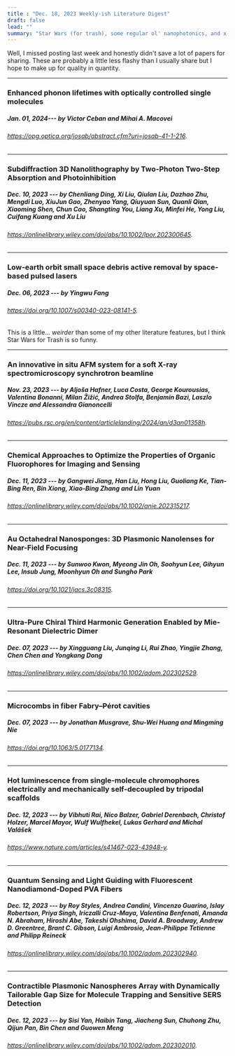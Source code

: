 ```yaml
---
title : "Dec. 18, 2023 Weekly-ish Literature Digest"
draft: false
lead: ""
summary: "Star Wars (for trash), some regular ol' nanophotonics, and x-ray AFM make an appearance here!"
---
```


Well, I missed posting  last week and honestly didn't save a lot of papers for sharing. These are probably a little less flashy than I usually share but I hope to make up for quality in quantity. 

-----

### Enhanced phonon lifetimes with optically controlled single molecules  

##### *Jan. 01, 2024--- by Victor Ceban and Mihai A. Macovei*  

###### https://opg.optica.org/josab/abstract.cfm?uri=josab-41-1-216.

-----
### Subdiffraction 3D Nanolithography by Two-Photon Two-Step Absorption and Photoinhibition

##### *Dec. 10, 2023 --- by Chenliang Ding, Xi Liu, Qiulan Liu, Dazhao Zhu, Mengdi Luo, XiuJun Gao, Zhenyao Yang, Qiuyuan Sun, Quanli Qian, Xiaoming Shen, Chun Cao, Shangting You, Liang Xu, Minfei He, Yong Liu, Cuifang Kuang and Xu Liu* 

###### https://onlinelibrary.wiley.com/doi/abs/10.1002/lpor.202300645.
-----

### Low-earth orbit small space debris active removal by space-based pulsed lasers  

##### *Dec. 06, 2023 --- by Yingwu Fang*  

###### https://doi.org/10.1007/s00340-023-08141-5.

This is a little... *weirder* than some of my other literature features, but I think Star Wars for Trash is so funny.

-----
### An innovative in situ AFM system for a soft X-ray spectromicroscopy synchrotron beamline 

##### *Nov. 23, 2023 --- by Aljoša Hafner, Luca Costa, George Kourousias, Valentina Bonanni, Milan Žižić, Andrea Stolfa, Benjamin Bazi, Laszlo Vincze and Alessandra Gianoncelli* 

###### https://pubs.rsc.org/en/content/articlelanding/2024/an/d3an01358h.
-----

### Chemical Approaches to Optimize the Properties of Organic Fluorophores for Imaging and Sensing  

##### *Dec. 11, 2023 --- by Gangwei Jiang, Han Liu, Hong Liu, Guoliang Ke, Tian-Bing Ren, Bin Xiong, Xiao-Bing Zhang and Lin Yuan*  

###### https://onlinelibrary.wiley.com/doi/abs/10.1002/anie.202315217.
-----

### Au Octahedral Nanosponges: 3D Plasmonic Nanolenses for Near-Field Focusing  

##### *Dec. 11, 2023 --- by Sunwoo Kwon, Myeong Jin Oh, Soohyun Lee, Gihyun Lee, Insub Jung, Moonhyun Oh and Sungho Park*  

###### https://doi.org/10.1021/jacs.3c08315.
-----

### Ultra-Pure Chiral Third Harmonic Generation Enabled by Mie-Resonant Dielectric Dimer

##### *Dec. 07, 2023 --- by Xingguang Liu, Junqing Li, Rui Zhao, Yingjie Zhang, Chen Chen and Yongkang Dong*  

###### https://onlinelibrary.wiley.com/doi/abs/10.1002/adom.202302529.
-----

### Microcombs in fiber Fabry–Pérot cavities  

##### *Dec. 07, 2023 --- by Jonathan Musgrave, Shu-Wei Huang and Mingming Nie* 

###### https://doi.org/10.1063/5.0177134.
-----

### Hot luminescence from single-molecule chromophores electrically and mechanically self-decoupled by tripodal scaffolds

##### *Dec. 12, 2023 --- by Vibhuti Rai, Nico Balzer, Gabriel Derenbach, Christof Holzer, Marcel Mayor, Wulf Wulfhekel, Lukas Gerhard and Michal Valášek*  

###### https://www.nature.com/articles/s41467-023-43948-y.
-----

### Quantum Sensing and Light Guiding with Fluorescent Nanodiamond-Doped PVA Fibers 

##### *Dec. 12, 2023 --- by Roy Styles, Andrea Candini, Vincenzo Guarino, Islay Robertson, Priya Singh, Iriczalli Cruz-Maya, Valentina Benfenati, Amanda N. Abraham, Hiroshi Abe, Takeshi Ohshima, David A. Broadway, Andrew D. Greentree, Brant C. Gibson, Luigi Ambrosio, Jean-Philippe Tetienne and Philipp Reineck* 

###### https://onlinelibrary.wiley.com/doi/abs/10.1002/adom.202302940.
-----

### Contractible Plasmonic Nanospheres Array with Dynamically Tailorable Gap Size for Molecule Trapping and Sensitive SERS Detection 

##### *Dec. 12, 2023 --- by Sisi Yan, Haibin Tang, Jiacheng Sun, Chuhong Zhu, Qijun Pan, Bin Chen and Guowen Meng* 

###### https://onlinelibrary.wiley.com/doi/abs/10.1002/adom.202302010.
